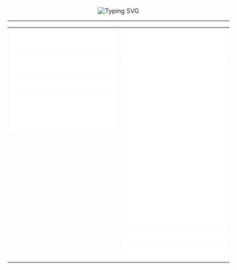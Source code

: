 <!-- Terminal typing banner -->
<p align="center">
  <img src="https://readme-typing-svg.demolab.com?font=Fira+Code&size=20&pause=1000&color=00FF00&center=true&vCenter=true&width=435&lines=Full+Stack+Dev+%7C+Cybersecurity+N2;Python+%7C+Bash+%7C+Linux+%7C+Docker;Security+Through+Code+%26+Curiosity" alt="Typing SVG" />
</p>

---

<table>
<tr>
<td width="50%" align="center" valign="top">

<!-- HEADER -->
<img src="./metric-header.svg" width="100%" alt="Header"/>

<!-- REPOSITORIES -->
<img src="./metric-repositories.svg" width="100%" alt="Repositories"/>

<!-- MUSIC -->
<img src="./metric-music.svg" width="100%" alt="Spotify Music"/>

<!-- RSS -->
<img src="./metric-rss.svg" width="100%" alt="RSS Feed"/>

</td>
<td width="50%" align="center" valign="top">

<!-- ACTIVITY -->
<img src="./metric-activity.svg" width="100%" alt="Activity"/>

<!-- LANGUAGES -->
<img src="./metric-languages.svg" width="100%" alt="Languages"/>

<!-- WAKATIME -->
<img src="./metric-wakatime.svg" width="100%" alt="WakaTime"/>

<!-- STOCKS -->
<img src="./metric-stock-arb.svg" width="100%" alt="ARB Stock"/>
<img src="./metric-stock-sui.svg" width="100%" alt="SUI Stock"/>

</td>
</tr>
</table>
